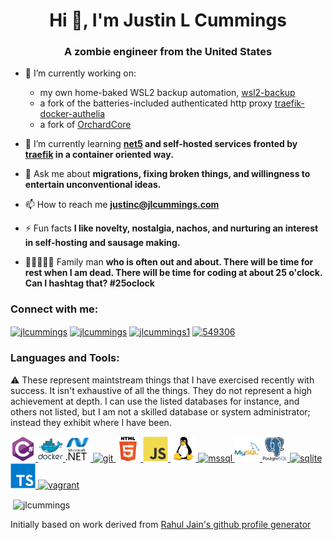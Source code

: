 <h1 align="center">Hi 👋, I'm Justin L Cummings</h1>
<h3 align="center">A zombie engineer from the United States</h3>

- 🔭 I’m currently working on:
  - my own home-baked WSL2 backup automation, [wsl2-backup](https://github.com/jlcummings/wsl2-backup)
  - a fork of the batteries-included authenticated http proxy [traefik-docker-authelia](https://github.com/jlcummings/traefik-proxy)
  - a fork of [OrchardCore](https://github.com/OrchardCMS/OrchardCore) 
  
- 🌱 I’m currently learning **[net5](https://docs.microsoft.com/en-us/dotnet/core/dotnet-five) and self-hosted services fronted by [traefik](https://traefik.io/traefik/) in a container oriented way.**

- 💬 Ask me about **migrations, fixing broken things, and willingness to entertain unconventional ideas.**

- 📫 How to reach me **justinc@jlcummings.com**

- ⚡ Fun facts **I like novelty, nostalgia, nachos, and nurturing an interest in self-hosting and sausage making.**

- 👨‍👩‍👧‍👧‍👧 Family man **who is often out and about.  There will be time for rest when I am dead.  There will be time for coding at about 25 o'clock.  Can I hashtag that? #25oclock**

[//]: # "### Blogs posts"
[//]: # "<!-- BLOG-POST-LIST:START -->"
[//]: # "<!-- BLOG-POST-LIST:END -->"

<h3 align="left">Connect with me:</h3>
<p align="left">
<a href="https://dev.to/jlcummings" target="blank"><img align="center" src="https://cdn.jsdelivr.net/npm/simple-icons@3.0.1/icons/dev-dot-to.svg" alt="jlcummings" height="30" width="40" /></a>
<a href="https://twitter.com/jlcummings" target="blank"><img align="center" src="https://cdn.jsdelivr.net/npm/simple-icons@3.0.1/icons/twitter.svg" alt="jlcummings" height="30" width="40" /></a>
<a href="https://linkedin.com/in/jlcummings1" target="blank"><img align="center" src="https://cdn.jsdelivr.net/npm/simple-icons@3.0.1/icons/linkedin.svg" alt="jlcummings1" height="30" width="40" /></a>
<a href="https://stackoverflow.com/users/549306" target="blank"><img align="center" src="https://cdn.jsdelivr.net/npm/simple-icons@3.0.1/icons/stackoverflow.svg" alt="549306" height="30" width="40" /></a>
</p>

<h3 align="left">Languages and Tools:</h3>

<p align="left">⚠️ These represent maintstream things that I have exercised recently with success.  It isn't exhaustive of all the things.  They do not represent a high achievement at depth.  I can use the listed databases for instance, and others not listed, but I am not a skilled database or system administrator; instead they exhibit where I have been.</p>
<p align="left"> <a href="https://www.w3schools.com/cs/" target="_blank"> <img src="https://raw.githubusercontent.com/devicons/devicon/master/icons/csharp/csharp-original.svg" alt="csharp" width="40" height="40"/> </a> <a href="https://www.docker.com/" target="_blank"> <img src="https://raw.githubusercontent.com/devicons/devicon/master/icons/docker/docker-original-wordmark.svg" alt="docker" width="40" height="40"/> </a> <a href="https://dotnet.microsoft.com/" target="_blank"> <img src="https://raw.githubusercontent.com/devicons/devicon/master/icons/dot-net/dot-net-original-wordmark.svg" alt="dotnet" width="40" height="40"/> </a> <a href="https://git-scm.com/" target="_blank"> <img src="https://www.vectorlogo.zone/logos/git-scm/git-scm-icon.svg" alt="git" width="40" height="40"/> </a> <a href="https://www.w3.org/html/" target="_blank"> <img src="https://raw.githubusercontent.com/devicons/devicon/master/icons/html5/html5-original-wordmark.svg" alt="html5" width="40" height="40"/> </a> <a href="https://developer.mozilla.org/en-US/docs/Web/JavaScript" target="_blank"> <img src="https://raw.githubusercontent.com/devicons/devicon/master/icons/javascript/javascript-original.svg" alt="javascript" width="40" height="40"/> </a> <a href="https://www.linux.org/" target="_blank"> <img src="https://raw.githubusercontent.com/devicons/devicon/master/icons/linux/linux-original.svg" alt="linux" width="40" height="40"/> </a> <a href="https://www.microsoft.com/en-us/sql-server" target="_blank"> <img src="https://cdn.worldvectorlogo.com/logos/microsoft-sql-server.svg" alt="mssql" width="40" height="40"/> </a> <a href="https://www.mysql.com/" target="_blank"> <img src="https://raw.githubusercontent.com/devicons/devicon/master/icons/mysql/mysql-original-wordmark.svg" alt="mysql" width="40" height="40"/> </a> <a href="https://www.postgresql.org" target="_blank"> <img src="https://raw.githubusercontent.com/devicons/devicon/master/icons/postgresql/postgresql-original-wordmark.svg" alt="postgresql" width="40" height="40"/> </a> <a href="https://www.sqlite.org/" target="_blank"> <img src="https://www.vectorlogo.zone/logos/sqlite/sqlite-icon.svg" alt="sqlite" width="40" height="40"/> </a> <a href="https://www.typescriptlang.org/" target="_blank"> <img src="https://raw.githubusercontent.com/devicons/devicon/master/icons/typescript/typescript-original.svg" alt="typescript" width="40" height="40"/> </a> <a href="https://www.vagrantup.com/" target="_blank"> <img src="https://www.vectorlogo.zone/logos/vagrantup/vagrantup-icon.svg" alt="vagrant" width="40" height="40"/> </a> </p>
<p>&nbsp;<img align="center" src="https://github-readme-stats.vercel.app/api?username=jlcummings&show_icons=true&locale=en" alt="jlcummings" /></p>

Initially based on work derived from [Rahul Jain's github profile generator](https://github.com/rahuldkjain/github-profile-readme-generator)
